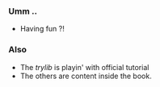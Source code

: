 ### Umm ..
- Having fun ?!

### Also
- The *trylib* is playin' with official tutorial
- The others are content inside the book.
